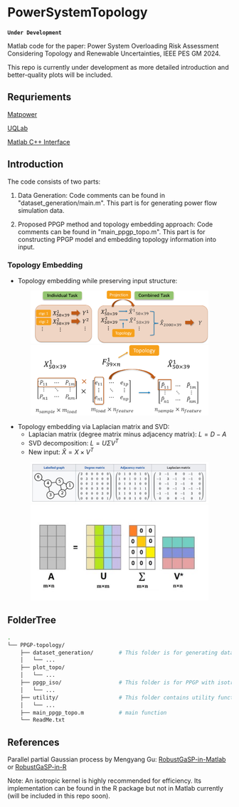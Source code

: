 # PowerSystemTopology

**`Under Development`**

Matlab code for the paper: Power System Overloading Risk Assessment Considering Topology and Renewable Uncertainties, IEEE PES GM 2024.

This repo is currently under development as more detailed introduction and better-quality plots will be included.

## Requriements

[Matpower](https://matpower.org/)

[UQLab](https://www.uqlab.com/)

[Matlab C++ Interface](https://www.mathworks.com/products/matlab/matlab-and-c.html#:~:text=In%20MATLAB%C2%AE%2C%20you%20can,arrays%20in%20the%20MATLAB%20workspace.)

## Introduction

The code consists of two parts:

1. Data Generation: Code comments can be found in "dataset_generation/main.m".
This part is for generating power flow simulation data.

3. Proposed PPGP method and topology embedding approach: Code comments can be found in "main_ppgp_topo.m".
This part is for constructing PPGP model and embedding topology information into input.

### Topology Embedding
- Topology embedding while preserving input structure:

<div align=center>
<img src="./figure/combined_task.png" alt="" width="400">
<img src="./figure/topology_embedding.png" alt="Topology embedding through matrix multiplication" width="400">
</div>

- Topology embedding via Laplacian matrix and SVD:
    - Laplacian matrix (degree matrix minus adjacency matrix): $` L = D - A `$
    - SVD decomposition: $` L = U \Sigma V^T `$
    - New input: $` \hat{X} = X \times V^T `$

<div align=center>
<img src="./figure/laplacian_matrix.jpg" alt="" width="400">
<img src="./figure/svd.jpg" alt="Topology embedding through matrix multiplication" width="400">
</div>



## FolderTree
```bash
.
└── PPGP-topology/
    ├── dataset_generation/        # This folder is for generating dataset
    │   └── ...
    ├── plot_topo/
    │   └── ...
    ├── ppgp_iso/                  # This folder is for PPGP with isotropical kernel
    │   └── ...
    ├── utility/                   # This folder contains utility functions
    │   └── ...
    ├── main_ppgp_topo.m           # main function
    └── ReadMe.txt
```

## References

Parallel partial Gaussian process by Mengyang Gu: [RobustGaSP-in-Matlab](https://github.com/MengyangGu/RobustGaSP-in-Matlab) or [RobustGaSP-in-R](https://cran.r-project.org/web/packages/RobustGaSP/index.html)

Note: An isotropic kernel is highly recommended for efficiency. Its implementation can be found in the R package but not in Matlab currently (will be included in this repo soon).
